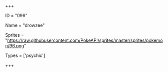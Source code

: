 




+++

ID = "096"

Name = "drowzee"

Sprites = "https://raw.githubusercontent.com/PokeAPI/sprites/master/sprites/pokemon/96.png"

Types = ['psychic']

+++

